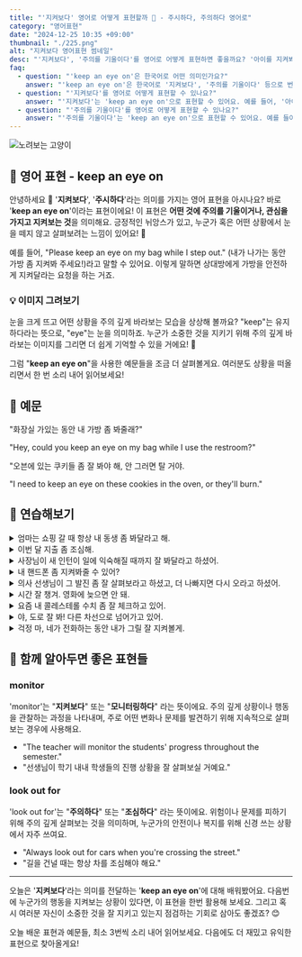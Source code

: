 ```yaml
---
title: "'지켜보다' 영어로 어떻게 표현할까 👀 - 주시하다, 주의하다 영어로"
category: "영어표현"
date: "2024-12-25 10:35 +09:00"
thumbnail: "./225.png"
alt: "지켜보다 영어표현 썸네일"
desc: "'지켜보다', '주의를 기울이다'를 영어로 어떻게 표현하면 좋을까요? '아이를 지켜봐야 해', '이 프로젝트에 주의를 기울여야 해'는 영어로 어떻게 표현할 수 있을까요? 이러한 표현을 영어로 표현하는 법을 배워봅시다. 다양한 예문을 통해서 연습하고 본인의 표현으로 만들어 보세요."
faq:
  - question: "'keep an eye on'은 한국어로 어떤 의미인가요?"
    answer: "'keep an eye on'은 한국어로 '지켜보다', '주의를 기울이다' 등으로 번역될 수 있어요."
  - question: "'지켜보다'를 영어로 어떻게 표현할 수 있나요?"
    answer: "'지켜보다'는 'keep an eye on'으로 표현할 수 있어요. 예를 들어, '아이를 지켜봐야 해'는 'I need to keep an eye on the kids'로 말할 수 있어요."
  - question: "'주의를 기울이다'를 영어로 어떻게 표현할 수 있나요?"
    answer: "'주의를 기울이다'는 'keep an eye on'으로 표현할 수 있어요. 예를 들어, '이 프로젝트에 주의를 기울여야 해'는 'We need to keep an eye on this project'로 말할 수 있어요."
---
```


![노려보는 고양이](./225-1.jpg)

## 🌟 영어 표현 - keep an eye on

안녕하세요 👋 '**지켜보다**', '**주시하다**'라는 의미를 가지는 영어 표현을 아시나요? 바로 '**keep an eye on**'이라는 표현이에요! 이 표현은 **어떤 것에 주의를 기울이거나, 관심을 가지고 지켜보는 것**을 의미해요. 긍정적인 뉘앙스가 있고, 누군가 혹은 어떤 상황에서 눈을 떼지 않고 살펴보려는 느낌이 있어요! 👀

예를 들어, "Please keep an eye on my bag while I step out." (내가 나가는 동안 가방 좀 지켜봐 주세요!)라고 말할 수 있어요. 이렇게 말하면 상대방에게 가방을 안전하게 지켜달라는 요청을 하는 거죠.

### 💡 이미지 그려보기

눈을 크게 뜨고 어떤 상황을 주의 깊게 바라보는 모습을 상상해 볼까요? "keep"는 유지하다라는 뜻으로, "eye"는 눈을 의미하죠. 누군가 소중한 것을 지키기 위해 주의 깊게 바라보는 이미지를 그리면 더 쉽게 기억할 수 있을 거에요! 🌟

그럼 "**keep an eye on**"을 사용한 예문들을 조금 더 살펴볼게요. 여러분도 상황을 떠올리면서 한 번 소리 내어 읽어보세요!

## 📖 예문

"화장실 가있는 동안 내 가방 좀 봐줄래?"

"Hey, could you keep an eye on my bag while I use the restroom?"

"오븐에 있는 쿠키들 좀 잘 봐야 해, 안 그러면 탈 거야.

"I need to keep an eye on these cookies in the oven, or they'll burn."

## 💬 연습해보기

<details>
<summary>엄마는 쇼핑 갈 때 항상 내 동생 좀 봐달라고 해.</summary>
<span>My mom always asks me to keep an eye on my little brother when she goes shopping.</span>
</details>

<details>
<summary>이번 달 지출 좀 조심해.</summary>
<span>Just keep an eye on your spending this month.</span>
</details>

<details>
<summary>사장님이 새 인턴이 일에 익숙해질 때까지 잘 봐달라고 하셨어.</summary>
<span>The boss told me to keep an eye on the new intern until she <a href="/blog/in-english/020.get-the-hang-of-it/">gets the hang of</a> things.</span>
</details>

<details>
<summary>내 핸드폰 좀 지켜봐줄 수 있어?</summary>
<span>Can you keep an eye on my phone?</span>
</details>

<details>
<summary>의사 선생님이 그 발진 좀 잘 살펴보라고 하셨고, 더 나빠지면 다시 오라고 하셨어.</summary>
<span>The doctor said to keep an eye on that rash and come back if it gets worse.</span>
</details>

<details>
<summary>시간 잘 챙겨. 영화에 늦으면 안 돼.</summary>
<span><a href="/blog/in-english/232.make-sure/">Make sure</a> to keep an eye on the time. We can't be late for the movie.</span>
</details>

<details>
<summary>요즘 내 콜레스테롤 수치 좀 잘 체크하고 있어.</summary>
<span>I'm trying to keep an eye on my cholesterol levels these days.</span>
</details>

<details>
<summary>야, 도로 잘 봐! 다른 차선으로 넘어가고 있어.</summary>
<span>Hey, keep an eye on the road! You're drifting into the other lane.</span>
</details>

<details>
<summary>걱정 마, 네가 전화하는 동안 내가 그릴 잘 지켜볼게.</summary>
<span>Don't worry, I'll keep an eye on the grill while you take that call.</span>
</details>

## 🤝 함께 알아두면 좋은 표현들

### monitor

'monitor'는 "**지켜보다**" 또는 "**모니터링하다**" 라는 뜻이에요. 주의 깊게 상황이나 행동을 관찰하는 과정을 나타내며, 주로 어떤 변화나 문제를 발견하기 위해 지속적으로 살펴보는 경우에 사용해요.

- "The teacher will monitor the students' progress throughout the semester."
- "선생님이 학기 내내 학생들의 진행 상황을 잘 살펴보실 거예요."

### look out for

'look out for'는 "**주의하다**" 또는 "**조심하다**" 라는 뜻이에요. 위험이나 문제를 피하기 위해 주의 깊게 살펴보는 것을 의미하며, 누군가의 안전이나 복지를 위해 신경 쓰는 상황에서 자주 쓰여요.

- "Always look out for cars when you're crossing the street."
- "길을 건널 때는 항상 차를 조심해야 해요."

---

오늘은 '**지켜보다**'라는 의미를 전달하는 '**keep an eye on**'에 대해 배워봤어요. 다음번에 누군가의 행동을 지켜보는 상황이 있다면, 이 표현을 한번 활용해 보세요. 그리고 혹시 여러분 자신이 소중한 것을 잘 지키고 있는지 점검하는 기회로 삼아도 좋겠죠? 😊

오늘 배운 표현과 예문들, 최소 3번씩 소리 내어 읽어보세요. 다음에도 더 재밌고 유익한 표현으로 찾아올게요!

